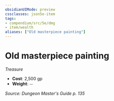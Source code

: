 ```yaml
---
obsidianUIMode: preview
cssclasses: json5e-item
tags:
- compendium/src/5e/dmg
- item/wealth
aliases: ["Old masterpiece painting"]
---
```

# Old masterpiece painting
*Treasure*  

- **Cost**: 2,500 gp
- **Weight**: ⏤

*Source: Dungeon Master's Guide p. 135*